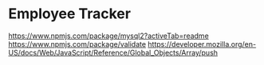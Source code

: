 # Employee Tracker

https://www.npmjs.com/package/mysql2?activeTab=readme
https://www.npmjs.com/package/validate
https://developer.mozilla.org/en-US/docs/Web/JavaScript/Reference/Global_Objects/Array/push
